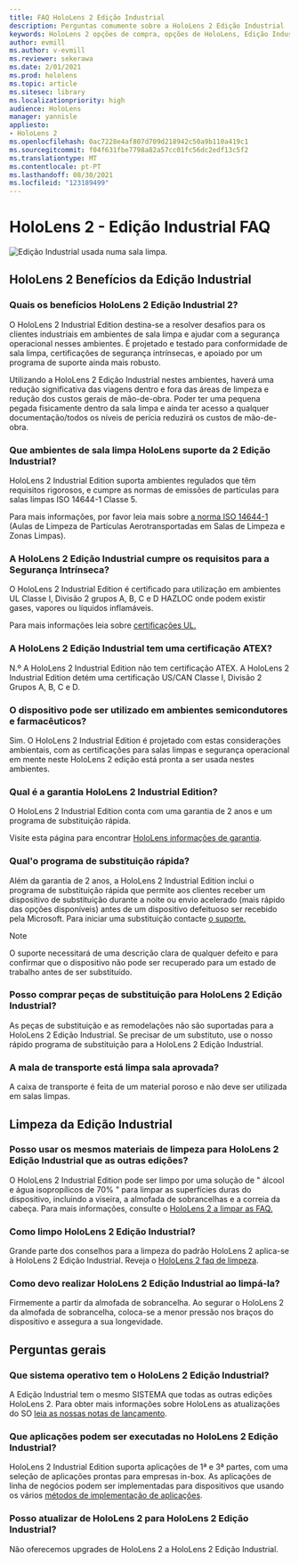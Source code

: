 ```yaml
---
title: FAQ HoloLens 2 Edição Industrial
description: Perguntas comumente sobre a HoloLens 2 Edição Industrial
keywords: HoloLens 2 opções de compra, opções de HoloLens, Edição Industrial
author: evmill
ms.author: v-evmill
ms.reviewer: sekerawa
ms.date: 2/01/2021
ms.prod: hololens
ms.topic: article
ms.sitesec: library
ms.localizationpriority: high
audience: HoloLens
manager: yannisle
appliesto:
- HoloLens 2
ms.openlocfilehash: 0ac7228e4af807d709d218942c50a9b110a419c1
ms.sourcegitcommit: f04f631fbe7798a82a57cc01fc56dc2edf13c5f2
ms.translationtype: MT
ms.contentlocale: pt-PT
ms.lasthandoff: 08/30/2021
ms.locfileid: "123189499"
---
```

# <a name="hololens-2---industrial-edition-faq"></a>HoloLens 2 - Edição Industrial FAQ

![Edição Industrial usada numa sala limpa.](./images/industrial-sku-with-remote-assist.png)

## <a name="hololens-2-industrial-edition-benefits"></a>HoloLens 2 Benefícios da Edição Industrial

### <a name="what-benefits-does-hololens-2-industrial-edition-2-include"></a>Quais os benefícios HoloLens 2 Edição Industrial 2?

O HoloLens 2 Industrial Edition destina-se a resolver desafios para os clientes industriais em ambientes de sala limpa e ajudar com a segurança operacional nesses ambientes. É projetado e testado para conformidade de sala limpa, certificações de segurança intrínsecas, e apoiado por um programa de suporte ainda mais robusto.

Utilizando a HoloLens 2 Edição Industrial nestes ambientes, haverá uma redução significativa das viagens dentro e fora das áreas de limpeza e redução dos custos gerais de mão-de-obra. Poder ter uma pequena pegada fisicamente dentro da sala limpa e ainda ter acesso a qualquer documentação/todos os níveis de perícia reduzirá os custos de mão-de-obra.

### <a name="what-clean-room-environments-does-hololens-2-industrial-edition-support"></a>Que ambientes de sala limpa HoloLens suporte da 2 Edição Industrial?

HoloLens 2 Industrial Edition suporta ambientes regulados que têm requisitos rigorosos, e cumpre as normas de emissões de partículas para salas limpas ISO 14644-1 Classe 5.

Para mais informações, por favor leia mais sobre [a norma ISO 14644-1](https://www.iso.org/standard/53394.html) (Aulas de Limpeza de Partículas Aerotransportadas em Salas de Limpeza e Zonas Limpas).

### <a name="does-hololens-2-industrial-edition-meet-requirements-for-intrinsic-safety"></a>A HoloLens 2 Edição Industrial cumpre os requisitos para a Segurança Intrínseca?

O HoloLens 2 Industrial Edition é certificado para utilização em ambientes UL Classe I, Divisão 2 grupos A, B, C e D HAZLOC onde podem existir gases, vapores ou líquidos inflamáveis.

Para mais informações leia sobre [certificações UL.](https://www.ul.com/services/ul-and-c-ul-hazardous-areas-certification-north-america?csrf-token=CIwNZNlR4XbisJF39I8yWnWX9wX4WFoz&amp;Search=UL+Class+I%2C+Dev+2+&amp;search-submit=Search)

### <a name="does-the-hololens-2-industrial-edition-hold-an-atex-certification"></a>A HoloLens 2 Edição Industrial tem uma certificação ATEX?

N.º A HoloLens 2 Industrial Edition não tem certificação ATEX. A HoloLens 2 Industrial Edition detém uma certificação US/CAN Classe I, Divisão 2 Grupos A, B, C e D.

### <a name="can-the-device-be-used-in-semiconductor-and-pharmaceutical-environments"></a>O dispositivo pode ser utilizado em ambientes semicondutores e farmacêuticos?

Sim. O HoloLens 2 Industrial Edition é projetado com estas considerações ambientais, com as certificações para salas limpas e segurança operacional em mente neste HoloLens 2 edição está pronta a ser usada nestes ambientes.

### <a name="what-is-the-hololens-2-industrial-edition-warranty"></a>Qual é a garantia HoloLens 2 Industrial Edition?

O HoloLens 2 Industrial Edition conta com uma garantia de 2 anos e um programa de substituição rápida.

Visite esta página para encontrar [HoloLens informações de garantia](https://support.microsoft.com/warranty).

### <a name="what39s-the-rapid-replacement-program"></a>Qual&#39;o programa de substituição rápida?

Além da garantia de 2 anos, a HoloLens 2 Industrial Edition inclui o programa de substituição rápida que permite aos clientes receber um dispositivo de substituição durante a noite ou envio acelerado (mais rápido das opções disponíveis) antes de um dispositivo defeituoso ser recebido pela Microsoft. Para iniciar uma substituição contacte [o suporte.](https://aka.ms/hololenssupport)

> [!NOTE]
> O suporte necessitará de uma descrição clara de qualquer defeito e para confirmar que o dispositivo não pode ser recuperado para um estado de trabalho antes de ser substituído.

### <a name="can-i-purchase-replacement-parts-for-hololens-2-industrial-edition"></a>Posso comprar peças de substituição para HoloLens 2 Edição Industrial?

As peças de substituição e as remodelações não são suportadas para a HoloLens 2 Edição Industrial. Se precisar de um substituto, use o nosso rápido programa de substituição para a HoloLens 2 Edição Industrial.

### <a name="is-the-carrying-case-clean-room-approved"></a>A mala de transporte está limpa sala aprovada?

A caixa de transporte é feita de um material poroso e não deve ser utilizada em salas limpas.

## <a name="cleaning-the-industrial-edition"></a>Limpeza da Edição Industrial

### <a name="can-i-use-the-same-cleaning-materials-for-hololens-2-industrial-edition-as-the-other-editions"></a>Posso usar os mesmos materiais de limpeza para HoloLens 2 Edição Industrial que as outras edições?

O HoloLens 2 Industrial Edition pode ser limpo por uma solução de &quot; álcool e água isopropílicos de 70% &quot; para limpar as superfícies duras do dispositivo, incluindo a viseira, a almofada de sobrancelhas e a correia da cabeça. Para mais informações, consulte o [HoloLens 2 a limpar as FAQ.](/hololens/hololens2-maintenance)

### <a name="how-do-i-clean-hololens-2-industrial-edition"></a>Como limpo HoloLens 2 Edição Industrial?

Grande parte dos conselhos para a limpeza do padrão HoloLens 2 aplica-se à HoloLens 2 Edição Industrial. Reveja o [HoloLens 2 faq de limpeza](/hololens/hololens2-maintenance).

### <a name="how-should-i-hold-hololens-2-industrial-edition-when-cleaning-it"></a>Como devo realizar HoloLens 2 Edição Industrial ao limpá-la?

Firmemente a partir da almofada de sobrancelha. Ao segurar o HoloLens 2 da almofada de sobrancelha, coloca-se a menor pressão nos braços do dispositivo e assegura a sua longevidade.

## <a name="general-questions"></a>Perguntas gerais

### <a name="what-operating-system-does-the-hololens-2-industrial-edition-have"></a>Que sistema operativo tem o HoloLens 2 Edição Industrial?

A Edição Industrial tem o mesmo SISTEMA que todas as outras edições HoloLens 2. Para obter mais informações sobre HoloLens as atualizações do SO [leia as nossas notas de lançamento](hololens-release-notes.md).

### <a name="what-apps-can-run-on-the-hololens-2-industrial-edition"></a>Que aplicações podem ser executadas no HoloLens 2 Edição Industrial?

HoloLens 2 Industrial Edition suporta aplicações de 1ª e 3ª partes, com uma seleção de aplicações prontas para empresas in-box. As aplicações de linha de negócios podem ser implementadas para dispositivos que usando os vários  [métodos de implementação de aplicações](/hololens/app-deploy-overview).

### <a name="can-i-upgrade-from-hololens-2-to-hololens-2-industrial-edition"></a>Posso atualizar de HoloLens 2 para HoloLens 2 Edição Industrial?

Não oferecemos upgrades de HoloLens 2 a HoloLens 2 Edição Industrial.
